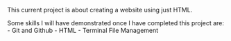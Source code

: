 This current project is about creating a website using just HTML.

Some skills I will have demonstrated once I have completed this project are:
	- Git and Github
	- HTML
	- Terminal File Management

